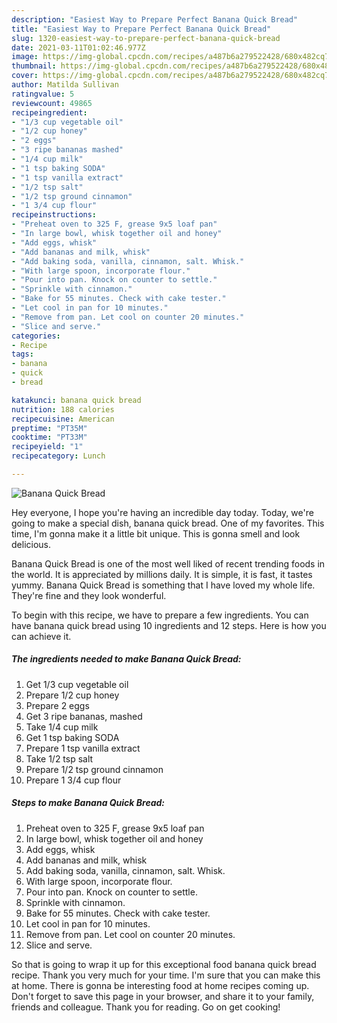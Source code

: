 ```yaml
---
description: "Easiest Way to Prepare Perfect Banana Quick Bread"
title: "Easiest Way to Prepare Perfect Banana Quick Bread"
slug: 1320-easiest-way-to-prepare-perfect-banana-quick-bread
date: 2021-03-11T01:02:46.977Z
image: https://img-global.cpcdn.com/recipes/a487b6a279522428/680x482cq70/banana-quick-bread-recipe-main-photo.jpg
thumbnail: https://img-global.cpcdn.com/recipes/a487b6a279522428/680x482cq70/banana-quick-bread-recipe-main-photo.jpg
cover: https://img-global.cpcdn.com/recipes/a487b6a279522428/680x482cq70/banana-quick-bread-recipe-main-photo.jpg
author: Matilda Sullivan
ratingvalue: 5
reviewcount: 49865
recipeingredient:
- "1/3 cup vegetable oil"
- "1/2 cup honey"
- "2 eggs"
- "3 ripe bananas mashed"
- "1/4 cup milk"
- "1 tsp baking SODA"
- "1 tsp vanilla extract"
- "1/2 tsp salt"
- "1/2 tsp ground cinnamon"
- "1 3/4 cup flour"
recipeinstructions:
- "Preheat oven to 325 F, grease 9x5 loaf pan"
- "In large bowl, whisk together oil and honey"
- "Add eggs, whisk"
- "Add bananas and milk, whisk"
- "Add baking soda, vanilla, cinnamon, salt. Whisk."
- "With large spoon, incorporate flour."
- "Pour into pan. Knock on counter to settle."
- "Sprinkle with cinnamon."
- "Bake for 55 minutes. Check with cake tester."
- "Let cool in pan for 10 minutes."
- "Remove from pan. Let cool on counter 20 minutes."
- "Slice and serve."
categories:
- Recipe
tags:
- banana
- quick
- bread

katakunci: banana quick bread 
nutrition: 188 calories
recipecuisine: American
preptime: "PT35M"
cooktime: "PT33M"
recipeyield: "1"
recipecategory: Lunch

---
```



![Banana Quick Bread](https://img-global.cpcdn.com/recipes/a487b6a279522428/680x482cq70/banana-quick-bread-recipe-main-photo.jpg)

Hey everyone, I hope you're having an incredible day today. Today, we're going to make a special dish, banana quick bread. One of my favorites. This time, I'm gonna make it a little bit unique. This is gonna smell and look delicious.

Banana Quick Bread is one of the most well liked of recent trending foods in the world. It is appreciated by millions daily. It is simple, it is fast, it tastes yummy. Banana Quick Bread is something that I have loved my whole life. They're fine and they look wonderful.




To begin with this recipe, we have to prepare a few ingredients. You can have banana quick bread using 10 ingredients and 12 steps. Here is how you can achieve it.

<!--inarticleads1-->

##### The ingredients needed to make Banana Quick Bread:

1. Get 1/3 cup vegetable oil
1. Prepare 1/2 cup honey
1. Prepare 2 eggs
1. Get 3 ripe bananas, mashed
1. Take 1/4 cup milk
1. Get 1 tsp baking SODA
1. Prepare 1 tsp vanilla extract
1. Take 1/2 tsp salt
1. Prepare 1/2 tsp ground cinnamon
1. Prepare 1 3/4 cup flour




<!--inarticleads2-->

##### Steps to make Banana Quick Bread:

1. Preheat oven to 325 F, grease 9x5 loaf pan
1. In large bowl, whisk together oil and honey
1. Add eggs, whisk
1. Add bananas and milk, whisk
1. Add baking soda, vanilla, cinnamon, salt. Whisk.
1. With large spoon, incorporate flour.
1. Pour into pan. Knock on counter to settle.
1. Sprinkle with cinnamon.
1. Bake for 55 minutes. Check with cake tester.
1. Let cool in pan for 10 minutes.
1. Remove from pan. Let cool on counter 20 minutes.
1. Slice and serve.




So that is going to wrap it up for this exceptional food banana quick bread recipe. Thank you very much for your time. I'm sure that you can make this at home. There is gonna be interesting food at home recipes coming up. Don't forget to save this page in your browser, and share it to your family, friends and colleague. Thank you for reading. Go on get cooking!
